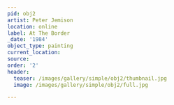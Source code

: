 ```yaml
---
pid: obj2
artist: Peter Jemison
location: online
label: At The Border
_date: '1984'
object_type: painting
current_location:
source:
order: '2'
header:
  teaser: /images/gallery/simple/obj2/thumbnail.jpg
  image: /images/gallery/simple/obj2/full.jpg

---
```

